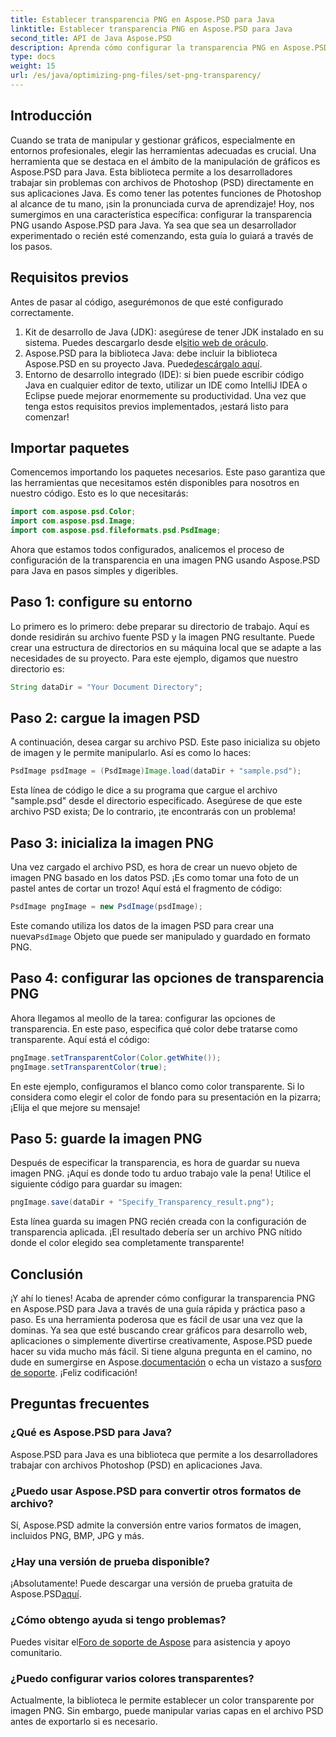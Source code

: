 ```yaml
---
title: Establecer transparencia PNG en Aspose.PSD para Java
linktitle: Establecer transparencia PNG en Aspose.PSD para Java
second_title: API de Java Aspose.PSD
description: Aprenda cómo configurar la transparencia PNG en Aspose.PSD para Java con un sencillo tutorial paso a paso. Perfecto para desarrolladores y diseñadores gráficos.
type: docs
weight: 15
url: /es/java/optimizing-png-files/set-png-transparency/
---
```

## Introducción
Cuando se trata de manipular y gestionar gráficos, especialmente en entornos profesionales, elegir las herramientas adecuadas es crucial. Una herramienta que se destaca en el ámbito de la manipulación de gráficos es Aspose.PSD para Java. Esta biblioteca permite a los desarrolladores trabajar sin problemas con archivos de Photoshop (PSD) directamente en sus aplicaciones Java. Es como tener las potentes funciones de Photoshop al alcance de tu mano, ¡sin la pronunciada curva de aprendizaje! Hoy, nos sumergimos en una característica específica: configurar la transparencia PNG usando Aspose.PSD para Java. Ya sea que sea un desarrollador experimentado o recién esté comenzando, esta guía lo guiará a través de los pasos.
## Requisitos previos
Antes de pasar al código, asegurémonos de que esté configurado correctamente.
1.  Kit de desarrollo de Java (JDK): asegúrese de tener JDK instalado en su sistema. Puedes descargarlo desde el[sitio web de oráculo](https://www.oracle.com/java/technologies/javase-jdk11-downloads.html).
2.  Aspose.PSD para la biblioteca Java: debe incluir la biblioteca Aspose.PSD en su proyecto Java. Puede[descárgalo aquí](https://releases.aspose.com/psd/java/).
3. Entorno de desarrollo integrado (IDE): si bien puede escribir código Java en cualquier editor de texto, utilizar un IDE como IntelliJ IDEA o Eclipse puede mejorar enormemente su productividad.
Una vez que tenga estos requisitos previos implementados, ¡estará listo para comenzar!
## Importar paquetes
Comencemos importando los paquetes necesarios. Este paso garantiza que las herramientas que necesitamos estén disponibles para nosotros en nuestro código. Esto es lo que necesitarás:
```java
import com.aspose.psd.Color;
import com.aspose.psd.Image;
import com.aspose.psd.fileformats.psd.PsdImage;
```
Ahora que estamos todos configurados, analicemos el proceso de configuración de la transparencia en una imagen PNG usando Aspose.PSD para Java en pasos simples y digeribles.
## Paso 1: configure su entorno
Lo primero es lo primero: debe preparar su directorio de trabajo. Aquí es donde residirán su archivo fuente PSD y la imagen PNG resultante. Puede crear una estructura de directorios en su máquina local que se adapte a las necesidades de su proyecto. Para este ejemplo, digamos que nuestro directorio es:
```java
String dataDir = "Your Document Directory";
```
## Paso 2: cargue la imagen PSD
A continuación, desea cargar su archivo PSD. Este paso inicializa su objeto de imagen y le permite manipularlo. Así es como lo haces:
```java
PsdImage psdImage = (PsdImage)Image.load(dataDir + "sample.psd");
```
Esta línea de código le dice a su programa que cargue el archivo "sample.psd" desde el directorio especificado. Asegúrese de que este archivo PSD exista; De lo contrario, ¡te encontrarás con un problema!
## Paso 3: inicializa la imagen PNG
Una vez cargado el archivo PSD, es hora de crear un nuevo objeto de imagen PNG basado en los datos PSD. ¡Es como tomar una foto de un pastel antes de cortar un trozo! Aquí está el fragmento de código:
```java
PsdImage pngImage = new PsdImage(psdImage);
```
 Este comando utiliza los datos de la imagen PSD para crear una nueva`PsdImage` Objeto que puede ser manipulado y guardado en formato PNG.
## Paso 4: configurar las opciones de transparencia PNG
Ahora llegamos al meollo de la tarea: configurar las opciones de transparencia. En este paso, especifica qué color debe tratarse como transparente. Aquí está el código:
```java
pngImage.setTransparentColor(Color.getWhite());
pngImage.setTransparentColor(true);
```
En este ejemplo, configuramos el blanco como color transparente. Si lo considera como elegir el color de fondo para su presentación en la pizarra; ¡Elija el que mejore su mensaje!
## Paso 5: guarde la imagen PNG
Después de especificar la transparencia, es hora de guardar su nueva imagen PNG. ¡Aquí es donde todo tu arduo trabajo vale la pena! Utilice el siguiente código para guardar su imagen:
```java
pngImage.save(dataDir + "Specify_Transparency_result.png");
```
Esta línea guarda su imagen PNG recién creada con la configuración de transparencia aplicada. ¡El resultado debería ser un archivo PNG nítido donde el color elegido sea completamente transparente!
## Conclusión
¡Y ahí lo tienes! Acaba de aprender cómo configurar la transparencia PNG en Aspose.PSD para Java a través de una guía rápida y práctica paso a paso. Es una herramienta poderosa que es fácil de usar una vez que la dominas. Ya sea que esté buscando crear gráficos para desarrollo web, aplicaciones o simplemente divertirse creativamente, Aspose.PSD puede hacer su vida mucho más fácil.
 Si tiene alguna pregunta en el camino, no dude en sumergirse en Aspose.[documentación](https://reference.aspose.com/psd/java/) o echa un vistazo a sus[foro de soporte](https://forum.aspose.com/c/psd/34). ¡Feliz codificación!
## Preguntas frecuentes
### ¿Qué es Aspose.PSD para Java?
Aspose.PSD para Java es una biblioteca que permite a los desarrolladores trabajar con archivos Photoshop (PSD) en aplicaciones Java.
### ¿Puedo usar Aspose.PSD para convertir otros formatos de archivo?
Sí, Aspose.PSD admite la conversión entre varios formatos de imagen, incluidos PNG, BMP, JPG y más.
### ¿Hay una versión de prueba disponible?
¡Absolutamente! Puede descargar una versión de prueba gratuita de Aspose.PSD[aquí](https://releases.aspose.com/).
### ¿Cómo obtengo ayuda si tengo problemas?
 Puedes visitar el[Foro de soporte de Aspose](https://forum.aspose.com/c/psd/34) para asistencia y apoyo comunitario.
### ¿Puedo configurar varios colores transparentes?
Actualmente, la biblioteca le permite establecer un color transparente por imagen PNG. Sin embargo, puede manipular varias capas en el archivo PSD antes de exportarlo si es necesario.